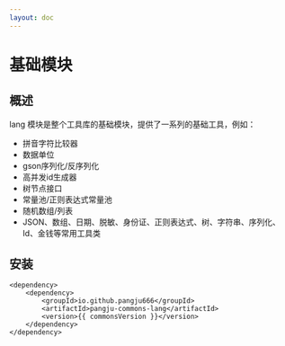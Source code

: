 ```yaml
---
layout: doc
---
```


<script setup>
const commonsVersion = import.meta.env.VITE_COMMONS_VERSION;
</script>

# 基础模块

## 概述
lang 模块是整个工具库的基础模块，提供了一系列的基础工具，例如：
- 拼音字符比较器
- 数据单位
- gson序列化/反序列化
- 高并发id生成器
- 树节点接口
- 常量池/正则表达式常量池
- 随机数组/列表
- JSON、数组、日期、脱敏、身份证、正则表达式、树、字符串、序列化、Id、金钱等常用工具类

## 安装
```xml-vue
<dependency>
    <dependency>
        <groupId>io.github.pangju666</groupId>
        <artifactId>pangju-commons-lang</artifactId>
        <version>{{ commonsVersion }}</version>
    </dependency>
</dependency>
```


